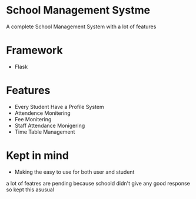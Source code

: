 # School Management Systme

A complete School Management System with a lot of features

# Framework
- Flask

# Features
- Every Student Have a Profile System
- Attendence Monitering
- Fee Monitering
- Staff Attendance Monigering
- Time Table Management 


# Kept in mind
- Making the easy to use for both user and student


a lot of featres are pending because schoold didn't give any good response so kept this asusual


